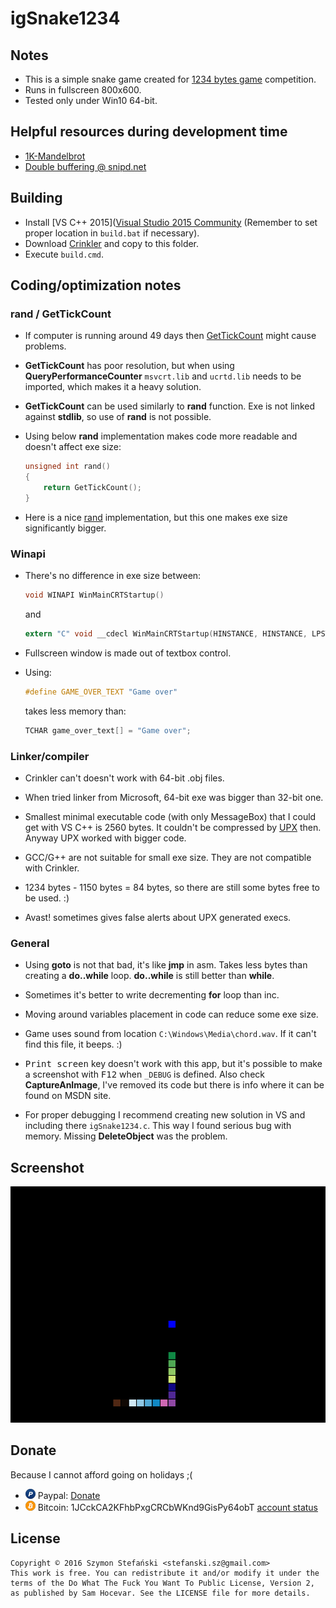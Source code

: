 # igSnake1234

## Notes

* This is a simple snake game created for
  [1234 bytes game](http://gynvael.coldwind.pl/?id=624) competition.
* Runs in fullscreen 800x600.
* Tested only under Win10 64-bit.

## Helpful resources during development time

* [1K-Mandelbrot](http://www.humus.name/index.php?page=3D&ID=85)
* [Double buffering @ snipd.net](http://snipd.net/double-buffering-with-a-back-buffer-in-vc)

## Building

* Install [VS C++ 2015]([Visual Studio 2015 Community](https://www.visualstudio.com/en-us/products/visual-studio-community-vs.aspx)
  (Remember to set proper location in `build.bat` if necessary).
* Download [Crinkler](http://crinkler.net/) and copy to this folder.
* Execute `build.cmd`.

## Coding/optimization notes

### rand / GetTickCount

* If computer is running around 49 days then
  [GetTickCount](https://msdn.microsoft.com/pl-pl/library/windows/desktop/ms724408.aspx)
  might cause problems.

* **GetTickCount** has poor resolution, but when using **QueryPerformanceCounter**
  `msvcrt.lib` and `ucrtd.lib` needs to be imported,
  which makes it a heavy solution.

* **GetTickCount** can be used similarly to **rand** function.
  Exe is not linked against **stdlib**, so use of **rand** is not possible.

* Using below **rand** implementation makes code more readable and doesn't
  affect exe size:

  ```c
  unsigned int rand()
  {
      return GetTickCount();
  }
  ```
* Here is a nice
  [rand](https://stackoverflow.com/questions/7602919/how-do-i-generate-random-numbers-without-rand-function)
  implementation, but this one makes exe size significantly bigger.

### Winapi

* There's no difference in exe size between:

  ```c
  void WINAPI WinMainCRTStartup()
  ```

  and

  ```c
  extern "C" void __cdecl WinMainCRTStartup(HINSTANCE, HINSTANCE, LPSTR, int)
  ```

* Fullscreen window is made out of textbox control.

* Using:

  ```c
  #define GAME_OVER_TEXT "Game over"
  ```

  takes less memory than:

  ```c
  TCHAR game_over_text[] = "Game over";
  ```

### Linker/compiler

* Crinkler can't doesn't work with 64-bit .obj files.

* When tried linker from Microsoft, 64-bit exe was bigger than 32-bit one.

* Smallest minimal executable code (with only MessageBox) that I could get
  with VS C++ is 2560 bytes. It couldn't be compressed by
  [UPX](http://upx.sourceforge.net/) then.
  Anyway UPX worked with bigger code.

* GCC/G++ are not suitable for small exe size.
  They are not compatible with Crinkler.

* 1234 bytes - 1150 bytes = 84 bytes, so there are still some bytes free
  to be used. :)

* Avast! sometimes gives false alerts about UPX generated execs.

### General

* Using **goto** is not that bad, it's like **jmp** in asm.
  Takes less bytes than creating a **do..while** loop.
  **do..while** is still better than **while**.

* Sometimes it's better to write decrementing **for** loop than inc.

* Moving around variables placement in code can reduce some exe size.

* Game uses sound from location `C:\Windows\Media\chord.wav`.
  If it can't find this file, it beeps. :)

* <kbd>Print screen</kbd> key doesn't work with this app, but it's possible
  to make a screenshot with <kbd>F12</kbd> when `_DEBUG` is defined.
  Also check **CaptureAnImage**, I've removed its code but there is info
  where it can be found on MSDN site.

* For proper debugging I recommend creating new solution in VS and including
  there `igSnake1234.c`.
  This way I found serious bug with memory.
  Missing **DeleteObject** was the problem.

## Screenshot

![igSnake1234](markdown/screenshot.png)

## Donate

Because I cannot afford going on holidays ;(

* ![Paypal](markdown/paypal.png) Paypal: [Donate](https://www.paypal.com/cgi-bin/webscr?cmd=_donations&business=8BFFJT96MYZZY&lc=PL&item_name=Szymon%20Stefanski&currency_code=PLN&bn=PP%2dDonationsBF%3abtn_donateCC_LG%2egif%3aNonHosted)
* ![Bitcoin](markdown/bitcoin.png) Bitcoin: 1JCckCA2KFhbPxgCRCbWKnd9GisPy64obT [account status](https://blockchain.info/address/1JCckCA2KFhbPxgCRCbWKnd9GisPy64obT)

## License

```
Copyright © 2016 Szymon Stefański <stefanski.sz@gmail.com>
This work is free. You can redistribute it and/or modify it under the
terms of the Do What The Fuck You Want To Public License, Version 2,
as published by Sam Hocevar. See the LICENSE file for more details.
```
